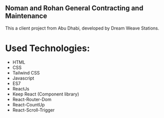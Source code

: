 ## Noman and Rohan General Contracting and Maintenance

This a client project from Abu Dhabi, developed by Dream Weave Stations.

# Used Technologies:
* HTML
* CSS
* Tailwind CSS
* Javascript
* ES7
* ReactJs
* Keep React (Component library)
* React-Router-Dom 
* React-CountUp
* React-Scroll-Trigger
